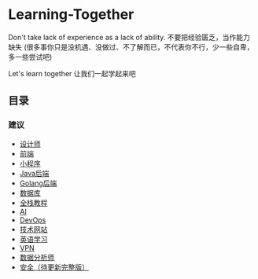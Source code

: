 # Learning-Together
Don't take lack of experience as a lack of ability.
不要把经验匮乏，当作能力缺失
(很多事你只是没机遇、没做过、不了解而已，不代表你不行，少一些自卑，多一些尝试吧)

Let's learn together
让我们一起学起来吧

## 目录
### 建议
- [设计师](./suggestions/ui-designer.md)
- [前端](./suggestions/front-end.md)
- [小程序](./suggestions/mini-program.md)
- [Java后端](./suggestions/back-end-java.md)
- [Golang后端](./suggestions/back-end-golang.md)
- [数据库](./suggestions/database.md)
- [全栈教程](./suggestions/full-stack.md)
- [AI](./suggestions/AI.md)
- [DevOps](./suggestions/dev-ops.md)
- [技术网站](./suggestions/tech-websites.md)
- [英语学习](./suggestions/English.md)
- [VPN](./suggestions/vpn.md)
- [数据分析师](./suggestions/data-analyst.md)
- [安全（待更新完整版）](./suggestions/security.md)







